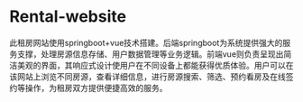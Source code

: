 # Rental-website
此租房网站使用springboot+vue技术搭建。后端springboot为系统提供强大的服务支撑，处理房源信息存储、用户数据管理等业务逻辑。前端vue则负责呈现出简洁美观的界面，其响应式设计使用户在不同设备上都能获得优质体验。用户可以在该网站上浏览不同房源，查看详细信息，进行房源搜索、筛选、预约看房及在线签约等操作，为租房双方提供便捷高效的服务。
